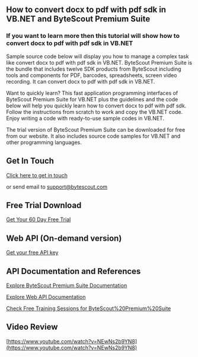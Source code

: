 ## How to convert docx to pdf with pdf sdk in VB.NET and ByteScout Premium Suite

### If you want to learn more then this tutorial will show how to convert docx to pdf with pdf sdk in VB.NET

Sample source code below will display you how to manage a complex task like convert docx to pdf with pdf sdk in VB.NET. ByteScout Premium Suite is the bundle that includes twelve SDK products from ByteScout including tools and components for PDF, barcodes, spreadsheets, screen video recording. It can convert docx to pdf with pdf sdk in VB.NET.

Want to quickly learn? This fast application programming interfaces of ByteScout Premium Suite for VB.NET plus the guidelines and the code below will help you quickly learn how to convert docx to pdf with pdf sdk. Follow the instructions from scratch to work and copy the VB.NET code. Enjoy writing a code with ready-to-use sample codes in VB.NET.

The trial version of ByteScout Premium Suite can be downloaded for free from our website. It also includes source code samples for VB.NET and other programming languages.

## Get In Touch

[Click here to get in touch](https://bytescout.zendesk.com/hc/en-us/requests/new?subject=ByteScout%20Premium%20Suite%20Question)

or send email to [support@bytescout.com](mailto:support@bytescout.com?subject=ByteScout%20Premium%20Suite%20Question) 

## Free Trial Download

[Get Your 60 Day Free Trial](https://bytescout.com/download/web-installer?utm_source=github-readme)

## Web API (On-demand version)

[Get your free API key](https://pdf.co/documentation/api?utm_source=github-readme)

## API Documentation and References

[Explore ByteScout Premium Suite Documentation](https://bytescout.com/documentation/index.html?utm_source=github-readme)

[Explore Web API Documentation](https://pdf.co/documentation/api?utm_source=github-readme)

[Check Free Training Sessions for ByteScout%20Premium%20Suite](https://academy.bytescout.com/)

## Video Review

[https://www.youtube.com/watch?v=NEwNs2b9YN8](https://www.youtube.com/watch?v=NEwNs2b9YN8)